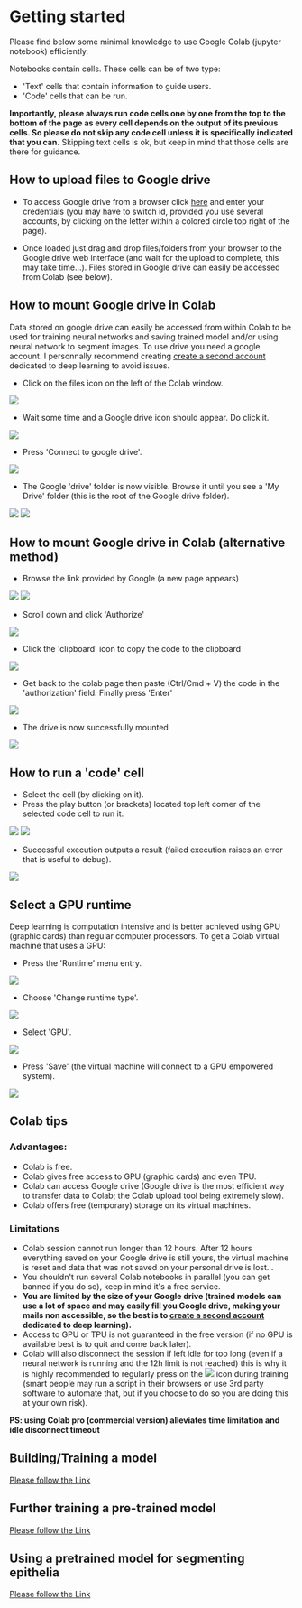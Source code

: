 # Getting started
Please find below some minimal knowledge to use Google Colab (jupyter notebook) efficiently.

Notebooks contain cells. These cells can be of two type:
- 'Text' cells that contain information to guide users.
- 'Code' cells that can be run.

__Importantly, please always run code cells one by one from the top to the bottom of the page as every cell depends on the output of its previous cells. So please do not skip any code cell unless it is specifically indicated that you can.__ Skipping text cells is ok, but keep in mind that those cells are there for guidance.

## How to upload files to Google drive
- To access Google drive from a browser click [here](https://drive.google.com/) and enter your credentials (you may have to switch id, provided you use several accounts, by clicking on the letter within a colored circle top right of the page).

- Once loaded just drag and drop files/folders from your browser to the Google drive web interface (and wait for the upload to complete, this may take time...). Files stored in Google drive can easily be accessed from Colab (see below).

## How to mount Google drive in Colab
Data stored on google drive can easily be accessed from within Colab to be used for training neural networks and saving trained model and/or using neural network to segment images. To use drive you need a google account. I personnally recommend creating [create a second account](https://accounts.google.com/signup/v2/webcreateaccount?flowName=GlifWebSignIn&flowEntry=SignUp) dedicated to deep learning to avoid issues.

- Click on the files icon on the left of the Colab window.

![](https://github.com/baigouy/notebooks/raw/master/images/demo_mounting_drive0000.jpg)
- Wait some time and a Google drive icon should appear. Do click it.

![](https://github.com/baigouy/notebooks/raw/master/images/demo_mounting_drive0002.jpg)
- Press 'Connect to google drive'.

![](https://github.com/baigouy/notebooks/raw/master/images/demo_mounting_drive0003.jpg)
- The Google 'drive' folder is now visible. Browse it until you see a 'My Drive' folder (this is the root of the Google drive folder).

![](https://github.com/baigouy/notebooks/raw/master/images/demo_mounting_drive0004.jpg)
![](https://github.com/baigouy/notebooks/raw/master/images/demo_mounting_drive0007.jpg)

## How to mount Google drive in Colab (alternative method)

- Browse the link provided by Google (a new page appears)

![](https://github.com/baigouy/notebooks/raw/master/images/drive_mounting20005.jpg)
![](https://github.com/baigouy/notebooks/raw/master/images/drive_mounting20004.jpg)
- Scroll down and click 'Authorize'

![](https://github.com/baigouy/notebooks/raw/master/images/drive_mounting20003.jpg)
- Click the 'clipboard' icon to copy the code to the clipboard

![](https://github.com/baigouy/notebooks/raw/master/images/drive_mounting20000.jpg)
- Get back to the colab page then paste (Ctrl/Cmd + V) the code in the 'authorization' field. Finally press 'Enter' 

![](https://github.com/baigouy/notebooks/raw/master/images/drive_mounting20001.jpg)

- The drive is now successfully mounted

![](https://github.com/baigouy/notebooks/raw/master/images/drive_mounting20002.jpg)


## How to run a 'code' cell
- Select the cell (by clicking on it).
- Press the play button (or brackets) located top left corner of the selected code cell to run it.

![](https://github.com/baigouy/notebooks/raw/master/images/running_a_cell20002.jpg)
![](https://github.com/baigouy/notebooks/raw/master/images/running_a_cell20000.jpg)
- Successful execution outputs a result (failed execution raises an error that is useful to debug).

![](https://github.com/baigouy/notebooks/raw/master/images/running_a_cell20001.jpg)

## Select a GPU runtime
Deep learning is computation intensive and is better achieved using GPU (graphic cards) than regular computer processors. To get a Colab virtual machine that uses a GPU:
- Press the 'Runtime' menu entry.

![](https://github.com/baigouy/notebooks/raw/master/images/setting_GPU_running_a_cell0004.jpg)
- Choose 'Change runtime type'.

![](https://github.com/baigouy/notebooks/raw/master/images/setting_GPU_running_a_cell0001.jpg)
- Select 'GPU'.

![](https://github.com/baigouy/notebooks/raw/master/images/setting_GPU_running_a_cell0005.jpg)
- Press 'Save' (the virtual machine will connect to a GPU empowered system).
 
![](https://github.com/baigouy/notebooks/raw/master/images/setting_GPU_running_a_cell0003.jpg)

## Colab tips

### Advantages:
- Colab is free.
- Colab gives free access to GPU (graphic cards) and even TPU.
- Colab can access Google drive (Google drive is the most efficient way to transfer data to Colab; the Colab upload tool being extremely slow).
- Colab offers free (temporary) storage on its virtual machines.

### Limitations
- Colab session cannot run longer than 12 hours. After 12 hours everything saved on your Google drive is still yours, the virtual machine is reset and data that was not saved on your personal drive is lost...
- You shouldn't run several Colab notebooks in parallel (you can get banned if you do so), keep in mind it's a free service.
- __You are limited by the size of your Google drive (trained models can use a lot of space and may easily fill you Google drive, making your mails non accessible, so the best is to [create a second account](https://accounts.google.com/signup/v2/webcreateaccount?flowName=GlifWebSignIn&flowEntry=SignUp) dedicated to deep learning).__
- Access to GPU or TPU is not guaranteed in the free version (if no GPU is available best is to quit and come back later).
- Colab will also disconnect the session if left idle for too long (even if a neural network is running and the 12h limit is not reached) this is why it is highly recommended to regularly press on the ![](https://github.com/baigouy/notebooks/raw/master/images/ram_disk_ico.jpg) icon during training (smart people may run a script in their browsers or use 3rd party software to automate that, but if you choose to do so you are doing this at your own risk).

__PS: using Colab pro (commercial version) alleviates time limitation and idle disconnect timeout__

## Building/Training a model

[Please follow the Link](https://github.com/baigouy/notebooks/blob/master/EPySeg_build_or_train_a_model_or_further_train_pretrained_EPySeg_model_v4.ipynb)

## Further training a pre-trained model

[Please follow the Link](https://github.com/baigouy/notebooks/blob/master/EPySeg_build_or_train_a_model_or_further_train_pretrained_EPySeg_model_v4.ipynb)

## Using a pretrained model for segmenting epithelia

[Please follow the Link](https://github.com/baigouy/notebooks/blob/master/EPySeg_segment_v4.ipynb)
